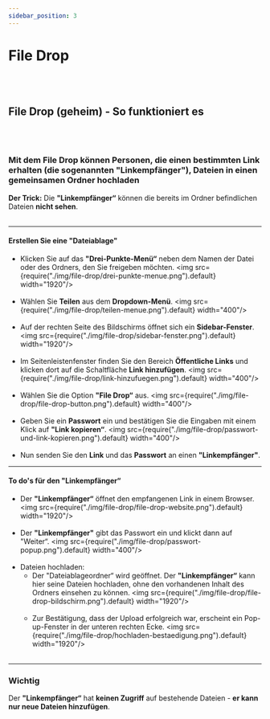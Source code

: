 ```yaml
---
sidebar_position: 3
---
```


# File Drop
<br/><br/>

## File Drop (geheim) - So funktioniert es
<br/><br/>

### Mit dem **File Drop** können Personen, die einen bestimmten Link erhalten (die sogenannten **"Linkempfänger"**), Dateien in einen gemeinsamen Ordner hochladen
**Der Trick:** Die **"Linkempfänger“** können die bereits im Ordner befindlichen Dateien **nicht sehen**.
<br/><br/>

---

#### Erstellen Sie eine **"Dateiablage"**
- Klicken Sie auf das **"Drei-Punkte-Menü“** neben dem Namen der Datei oder des Ordners, den Sie freigeben möchten.
<img src={require("./img/file-drop/drei-punkte-menue.png").default} width="1920"/> 
<br/><br/>
- Wählen Sie **Teilen** aus dem **Dropdown-Menü**.
<img src={require("./img/file-drop/teilen-menue.png").default} width="400"/> 
<br/><br/>
- Auf der rechten Seite des Bildschirms öffnet sich ein **Sidebar-Fenster**.
<img src={require("./img/file-drop/sidebar-fenster.png").default} width="1920"/> 
<br/><br/>
- Im Seitenleistenfenster finden Sie den Bereich **Öffentliche Links** und klicken dort auf die Schaltfläche **Link hinzufügen**.
<img src={require("./img/file-drop/link-hinzufuegen.png").default} width="400"/> 
<br/><br/>
- Wählen Sie die Option **"File Drop“** aus.
<img src={require("./img/file-drop/file-drop-button.png").default} width="400"/> 
<br/><br/>
- Geben Sie ein **Passwort** ein und bestätigen Sie die Eingaben mit einem Klick auf **"Link kopieren“**.
<img src={require("./img/file-drop/passwort-und-link-kopieren.png").default} width="400"/> 
<br/><br/>
- Nun senden Sie den **Link** und das **Passwort** an einen **"Linkempfänger"**.

---

#### To do's für den **"Linkempfänger“**
- Der **"Linkempfänger“** öffnet den empfangenen Link in einem Browser.
<img src={require("./img/file-drop/file-drop-website.png").default} width="1920"/>
<br/><br/>
- Der **"Linkempfänger"** gibt das Passwort ein und klickt dann auf "Weiter“.
<img src={require("./img/file-drop/passwort-popup.png").default} width="400"/>
<br/><br/>
- Dateien hochladen:<br/>
    - Der "Dateiablageordner“ wird geöffnet. Der **"Linkempfänger“** kann hier seine Dateien hochladen, ohne den vorhandenen Inhalt des Ordners einsehen zu können.
    <img src={require("./img/file-drop/file-drop-bildschirm.png").default} width="1920"/>
    <br/><br/>
    - Zur Bestätigung, dass der Upload erfolgreich war, erscheint ein Pop-up-Fenster in der unteren rechten Ecke.
    <img src={require("./img/file-drop/hochladen-bestaedigung.png").default} width="1920"/>
    <br/><br/>

---

### Wichtig
Der **"Linkempfänger“** hat **keinen Zugriff** auf bestehende Dateien - **er kann nur neue Dateien hinzufügen**.